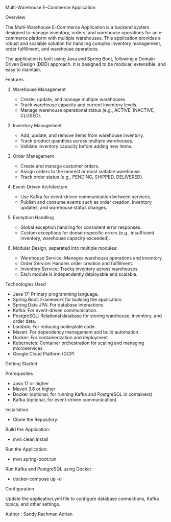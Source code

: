 Multi-Warehouse E-Commerce Application

Overview 

The Multi-Warehouse E-Commerce Application is a backend system designed to manage inventory, orders, and warehouse operations for an e-commerce platform with multiple warehouses. This application provides a robust and scalable solution for handling complex inventory management, order fulfillment, and warehouse operations.

The application is built using Java and Spring Boot, following a Domain-Driven Design (DDD) approach. It is designed to be modular, extensible, and easy to maintain.

Features
1. Warehouse Management
   - Create, update, and manage multiple warehouses.
   - Track warehouse capacity and current inventory levels. 
   - Manage warehouse operational status (e.g., ACTIVE, INACTIVE, CLOSED).

2. Inventory Management
   - Add, update, and remove items from warehouse inventory. 
   - Track product quantities across multiple warehouses. 
   - Validate inventory capacity before adding new items.

3. Order Management
   - Create and manage customer orders. 
   - Assign orders to the nearest or most suitable warehouse. 
   - Track order status (e.g., PENDING, SHIPPED, DELIVERED).

4. Event-Driven Architecture
   - Use Kafka for event-driven communication between services. 
   - Publish and consume events such as order creation, inventory updates, and warehouse status changes.

5. Exception Handling
   - Global exception handling for consistent error responses. 
   - Custom exceptions for domain-specific errors (e.g., insufficient inventory, warehouse capacity exceeded).

6. Modular Design, separated into multiple modules:
   - Warehouse Service: Manages warehouse operations and inventory. 
   - Order Service: Handles order creation and fulfillment. 
   - Inventory Service: Tracks inventory across warehouses. 
   - Each module is independently deployable and scalable.

Technologies Used
- Java 17: Primary programming language. 
- Spring Boot: Framework for building the application. 
- Spring Data JPA: For database interactions. 
- Kafka: For event-driven communication. 
- PostgreSQL: Relational database for storing warehouse, inventory, and order data. 
- Lombok: For reducing boilerplate code. 
- Maven: For dependency management and build automation. 
- Docker: For containerization and deployment.
- Kubernetes: Container orchestration for scaling and managing microservices. 
- Google Cloud Platform (GCP)

Getting Started

Prerequisites
- Java 17 or higher 
- Maven 3.6 or higher 
- Docker (optional, for running Kafka and PostgreSQL in containers)
- Kafka (optional, for event-driven communication)

Installation
- Clone the Repository:

Build the Application:

 - mvn clean install

Run the Application:

- mvn spring-boot:run


Run Kafka and PostgreSQL using Docker:

- docker-compose up -d


Configuration

Update the application.yml file to configure database connections, Kafka topics, and other settings.

Author : Sandy Rachman Adrian
